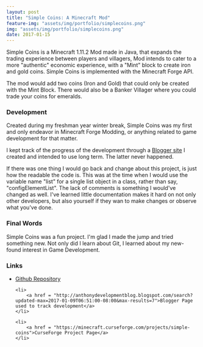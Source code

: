 ```yaml
---
layout: post
title: "Simple Coins: A Minecraft Mod"
feature-img: "assets/img/portfolio/simplecoins.png"
img: "assets/img/portfolio/simplecoins.png"
date: 2017-01-15
---
```


Simple Coins is a Minecraft 1.11.2 Mod made in Java, that expands the trading experience between players and villagers, Mod intends to cater to a more "authentic" economic experience, with a "Mint" block to create iron and gold coins. Simple Coins is implemented with the Minecraft Forge API.

The mod would add two coins (Iron and Gold) that could only be created with the Mint Block. There would also be a Banker Villager where you could trade your coins for emeralds.

### Development

Created during my freshman year winter break, Simple Coins was my first and only endeavor in Minecraft Forge Modding, or anything related to game development for that matter.

I kept track of the progress of the development through a <a href = "http://anthonydevelopmentblog.blogspot.com/search?updated-max=2017-01-09T06:51:00-08:00&max-results=7">Blogger site</a> I created and intended to use long term. The latter never happened.

If there was one thing I would go back and change about this project, is just how the readable the code is. This was at the time when I would use the variable name "list" for a single list object in a class, rather than say, "configElementList". The lack of comments is something I would've changed as well. I've learned little documentation makes it hard on not only other developers, but also yourself if they wan to make changes or observe what you've done.

### Final Words

Simple Coins was a fun project. I'm glad I made the jump and tried something new. Not only did I learn about Git, I learned about my new-found interest in Game Development.

### Links
<ul>
    <li>
        <a href = "https://github.com/anthonymendez/Simple-Coins-MinecraftMod">Github Repository</a>
    </li>

    <li>
        <a href = "http://anthonydevelopmentblog.blogspot.com/search?updated-max=2017-01-09T06:51:00-08:00&max-results=7">Blogger Page used to track development</a>
    </li>

    <li>
        <a href = "https://minecraft.curseforge.com/projects/simple-coins">CurseForge Project Page</a>
    </li>

</ul>